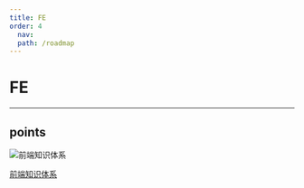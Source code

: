 ```yaml
---
title: FE
order: 4
  nav:
  path: /roadmap
---
```


# FE

---

## points

![前端知识体系](https://cdn.jsdelivr.net/gh/TheFirstSunday/gallery@main/images/fe.png)

[前端知识体系](https://www.processon.com/view/link/5fc467586376895e9ae80eb4#map)
